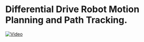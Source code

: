 # Differential Drive Robot Motion Planning and Path Tracking.


[![Video](https://img.youtube.com/vi/a37EcbaYxFs/0.jpg)](https://www.youtube.com/watch?v=a37EcbaYxFs)
